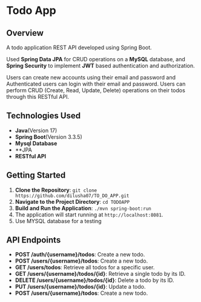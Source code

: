 # Todo App

## Overview
A todo application REST API developed using Spring Boot.

Used **Spring Data JPA** for CRUD operations on a **MySQL** database, and **Spring Security** to implement **JWT** based authentication and authorization.  

Users can create new accounts using their email and password and Authenticated users can login with their email and password. 
Users can perform CRUD (Create, Read, Update, Delete) operations on their todos through this RESTful API.

## Technologies Used

- **Java**(Version 17)
- **Spring Boot**(Version 3.3.5)
- **Mysql Database**
- **JPA 
- **RESTful API**

## Getting Started

1. **Clone the Repository**: `git clone https://github.com/dilusha07/TO_DO_APP.git`
2. **Navigate to the Project Directory**: `cd TODOAPP`
3. **Build and Run the Application**: `./mvn spring-boot:run`
4. The application will start running at `http://localhost:8081`.
5. Use MYSQL database for a testing
  
## API Endpoints

- **POST /auth/{username}/todos**: Create a new todo.
- **POST /users/{username}/todos**: Create a new todo.
- **GET /users/todos**: Retrieve all todos for a specific user.
- **GET /users/{username}/todos/{id}**: Retrieve a single todo by its ID.
- **DELETE /users/{username}/todos/{id}**: Delete a todo by its ID.
- **PUT /users/{username}/todos/{id}**: Update a todo.
- **POST /users/{username}/todos**: Create a new todo.

